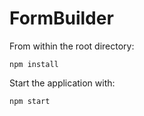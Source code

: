 # FormBuilder

From within the root directory:

```
npm install
```


Start the application with:

```
npm start
```

